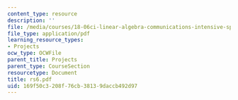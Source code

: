 ```yaml
---
content_type: resource
description: ''
file: /media/courses/18-06ci-linear-algebra-communications-intensive-spring-2004/169f50c3208f76cb38139daccb492d97_rs6.pdf
file_type: application/pdf
learning_resource_types:
- Projects
ocw_type: OCWFile
parent_title: Projects
parent_type: CourseSection
resourcetype: Document
title: rs6.pdf
uid: 169f50c3-208f-76cb-3813-9daccb492d97
---
```

